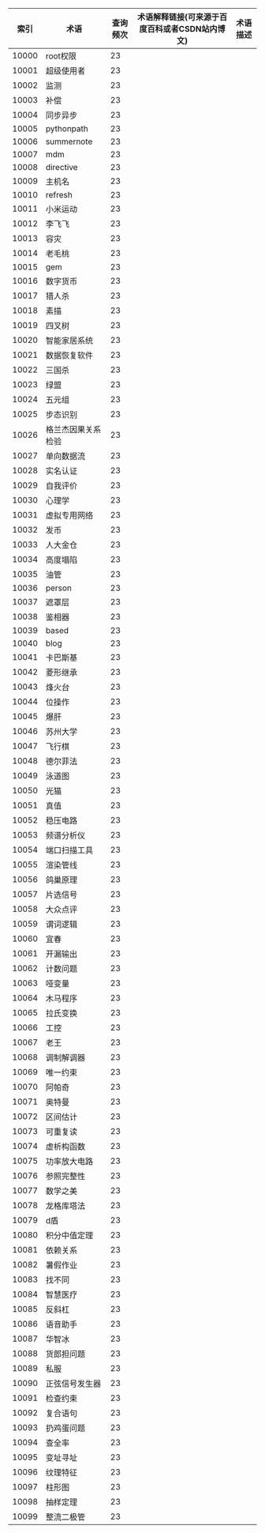 | 索引    | 术语         | 查询频次 | 术语解释链接(可来源于百度百科或者CSDN站内博文) | 术语描述 |
| ----- | ---------- | ---- | -------------------------- | ---- |
| 10000 | root权限     | 23   |                            |      |
| 10001 | 超级使用者      | 23   |                            |      |
| 10002 | 监测         | 23   |                            |      |
| 10003 | 补偿         | 23   |                            |      |
| 10004 | 同步异步       | 23   |                            |      |
| 10005 | pythonpath | 23   |                            |      |
| 10006 | summernote | 23   |                            |      |
| 10007 | mdm        | 23   |                            |      |
| 10008 | directive  | 23   |                            |      |
| 10009 | 主机名        | 23   |                            |      |
| 10010 | refresh    | 23   |                            |      |
| 10011 | 小米运动       | 23   |                            |      |
| 10012 | 李飞飞        | 23   |                            |      |
| 10013 | 容灾         | 23   |                            |      |
| 10014 | 老毛桃        | 23   |                            |      |
| 10015 | gem        | 23   |                            |      |
| 10016 | 数字货币       | 23   |                            |      |
| 10017 | 猎人杀        | 23   |                            |      |
| 10018 | 素描         | 23   |                            |      |
| 10019 | 四叉树        | 23   |                            |      |
| 10020 | 智能家居系统     | 23   |                            |      |
| 10021 | 数据恢复软件     | 23   |                            |      |
| 10022 | 三国杀        | 23   |                            |      |
| 10023 | 绿盟         | 23   |                            |      |
| 10024 | 五元组        | 23   |                            |      |
| 10025 | 步态识别       | 23   |                            |      |
| 10026 | 格兰杰因果关系检验  | 23   |                            |      |
| 10027 | 单向数据流      | 23   |                            |      |
| 10028 | 实名认证       | 23   |                            |      |
| 10029 | 自我评价       | 23   |                            |      |
| 10030 | 心理学        | 23   |                            |      |
| 10031 | 虚拟专用网络     | 23   |                            |      |
| 10032 | 发币         | 23   |                            |      |
| 10033 | 人大金仓       | 23   |                            |      |
| 10034 | 高度塌陷       | 23   |                            |      |
| 10035 | 油管         | 23   |                            |      |
| 10036 | person     | 23   |                            |      |
| 10037 | 遮罩层        | 23   |                            |      |
| 10038 | 鉴相器        | 23   |                            |      |
| 10039 | based      | 23   |                            |      |
| 10040 | blog       | 23   |                            |      |
| 10041 | 卡巴斯基       | 23   |                            |      |
| 10042 | 菱形继承       | 23   |                            |      |
| 10043 | 烽火台        | 23   |                            |      |
| 10044 | 位操作        | 23   |                            |      |
| 10045 | 爆肝         | 23   |                            |      |
| 10046 | 苏州大学       | 23   |                            |      |
| 10047 | 飞行棋        | 23   |                            |      |
| 10048 | 德尔菲法       | 23   |                            |      |
| 10049 | 泳道图        | 23   |                            |      |
| 10050 | 光猫         | 23   |                            |      |
| 10051 | 真值         | 23   |                            |      |
| 10052 | 稳压电路       | 23   |                            |      |
| 10053 | 频谱分析仪      | 23   |                            |      |
| 10054 | 端口扫描工具     | 23   |                            |      |
| 10055 | 渲染管线       | 23   |                            |      |
| 10056 | 鸽巢原理       | 23   |                            |      |
| 10057 | 片选信号       | 23   |                            |      |
| 10058 | 大众点评       | 23   |                            |      |
| 10059 | 谓词逻辑       | 23   |                            |      |
| 10060 | 宜春         | 23   |                            |      |
| 10061 | 开漏输出       | 23   |                            |      |
| 10062 | 计数问题       | 23   |                            |      |
| 10063 | 哑变量        | 23   |                            |      |
| 10064 | 木马程序       | 23   |                            |      |
| 10065 | 拉氏变换       | 23   |                            |      |
| 10066 | 工控         | 23   |                            |      |
| 10067 | 老王         | 23   |                            |      |
| 10068 | 调制解调器      | 23   |                            |      |
| 10069 | 唯一约束       | 23   |                            |      |
| 10070 | 阿帕奇        | 23   |                            |      |
| 10071 | 奥特曼        | 23   |                            |      |
| 10072 | 区间估计       | 23   |                            |      |
| 10073 | 可重复读       | 23   |                            |      |
| 10074 | 虚析构函数      | 23   |                            |      |
| 10075 | 功率放大电路     | 23   |                            |      |
| 10076 | 参照完整性      | 23   |                            |      |
| 10077 | 数学之美       | 23   |                            |      |
| 10078 | 龙格库塔法      | 23   |                            |      |
| 10079 | d盾         | 23   |                            |      |
| 10080 | 积分中值定理     | 23   |                            |      |
| 10081 | 依赖关系       | 23   |                            |      |
| 10082 | 暑假作业       | 23   |                            |      |
| 10083 | 找不同        | 23   |                            |      |
| 10084 | 智慧医疗       | 23   |                            |      |
| 10085 | 反斜杠        | 23   |                            |      |
| 10086 | 语音助手       | 23   |                            |      |
| 10087 | 华智冰        | 23   |                            |      |
| 10088 | 货郎担问题      | 23   |                            |      |
| 10089 | 私服         | 23   |                            |      |
| 10090 | 正弦信号发生器    | 23   |                            |      |
| 10091 | 检查约束       | 23   |                            |      |
| 10092 | 复合语句       | 23   |                            |      |
| 10093 | 扔鸡蛋问题      | 23   |                            |      |
| 10094 | 查全率        | 23   |                            |      |
| 10095 | 变址寻址       | 23   |                            |      |
| 10096 | 纹理特征       | 23   |                            |      |
| 10097 | 柱形图        | 23   |                            |      |
| 10098 | 抽样定理       | 23   |                            |      |
| 10099 | 整流二极管      | 23   |                            |      |
